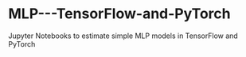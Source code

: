 # MLP---TensorFlow-and-PyTorch
Jupyter Notebooks to estimate simple MLP models in TensorFlow and PyTorch

